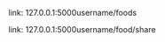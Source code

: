 <!--
author:Chenqiuchi
date:2018-07
desc:this demo is about blog. PLEASE NOTE:If you have trouble running it ,try any of the other demos or connect with auther.
A ny individuals and organizations and not for commercial use, professiona website for customized web site.
-->

link: 127.0.0.1:5000username/foods

link: 127.0.0.1:5000username/food/share

